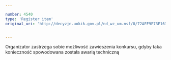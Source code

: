 ```yaml
---

number: 4540
type: 'Register item'
original_uri: 'http://decyzje.uokik.gov.pl/nd_wz_um.nsf/0/72AEF9E73E163677C1257B570033555C?OpenDocument'


---
```


Organizator zastrzega sobie możliwość zawieszenia konkursu, gdyby taka konieczność spowodowana została awarią techniczną
